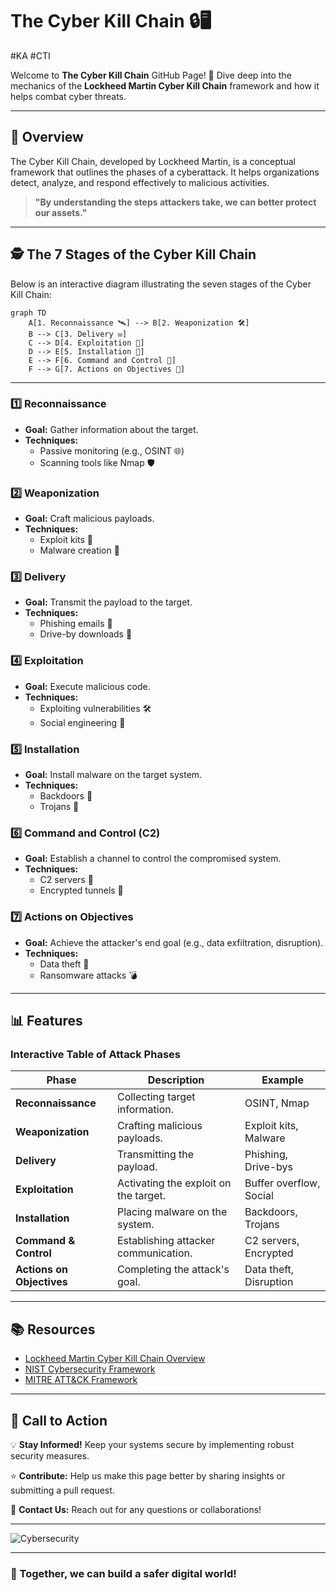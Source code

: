 # The Cyber Kill Chain 🔒🖥️
#KA #CTI 

Welcome to **The Cyber Kill Chain** GitHub Page! 🚀 Dive deep into the mechanics of the **Lockheed Martin Cyber Kill Chain** framework and how it helps combat cyber threats.

---

## 🌟 Overview

The Cyber Kill Chain, developed by Lockheed Martin, is a conceptual framework that outlines the phases of a cyberattack. It helps organizations detect, analyze, and respond effectively to malicious activities.

> **"By understanding the steps attackers take, we can better protect our assets."**

---

## 🕵️ The 7 Stages of the Cyber Kill Chain

Below is an interactive diagram illustrating the seven stages of the Cyber Kill Chain:

```mermaid
graph TD
    A[1. Reconnaissance 🛰️] --> B[2. Weaponization 🛠️]
    B --> C[3. Delivery ✉️]
    C --> D[4. Exploitation 🧨]
    D --> E[5. Installation 💾]
    E --> F[6. Command and Control 📡]
    F --> G[7. Actions on Objectives 🎯]
```

---

### 1️⃣ **Reconnaissance**
- **Goal:** Gather information about the target.
- **Techniques:**
  - Passive monitoring (e.g., OSINT 🌐)
  - Scanning tools like Nmap 🛡️

### 2️⃣ **Weaponization**
- **Goal:** Craft malicious payloads.
- **Techniques:**
  - Exploit kits 🧰
  - Malware creation 🤖

### 3️⃣ **Delivery**
- **Goal:** Transmit the payload to the target.
- **Techniques:**
  - Phishing emails 📧
  - Drive-by downloads 📂

### 4️⃣ **Exploitation**
- **Goal:** Execute malicious code.
- **Techniques:**
  - Exploiting vulnerabilities 🛠️
  - Social engineering 🧠

### 5️⃣ **Installation**
- **Goal:** Install malware on the target system.
- **Techniques:**
  - Backdoors 🚪
  - Trojans 🐴

### 6️⃣ **Command and Control (C2)**
- **Goal:** Establish a channel to control the compromised system.
- **Techniques:**
  - C2 servers 📡
  - Encrypted tunnels 🔐

### 7️⃣ **Actions on Objectives**
- **Goal:** Achieve the attacker's end goal (e.g., data exfiltration, disruption).
- **Techniques:**
  - Data theft 💾
  - Ransomware attacks 💣

---

## 📊 Features

### Interactive Table of Attack Phases
| **Phase**            | **Description**                           | **Example**             |
|----------------------|-------------------------------------------|-------------------------|
| **Reconnaissance**   | Collecting target information.            | OSINT, Nmap             |
| **Weaponization**    | Crafting malicious payloads.              | Exploit kits, Malware   |
| **Delivery**         | Transmitting the payload.                 | Phishing, Drive-bys     |
| **Exploitation**     | Activating the exploit on the target.     | Buffer overflow, Social |
| **Installation**     | Placing malware on the system.            | Backdoors, Trojans      |
| **Command & Control**| Establishing attacker communication.      | C2 servers, Encrypted   |
| **Actions on Objectives** | Completing the attack's goal.       | Data theft, Disruption  |

---

## 📚 Resources

- [Lockheed Martin Cyber Kill Chain Overview](https://www.lockheedmartin.com/en-us/capabilities/cyber/cyber-kill-chain.html)
- [NIST Cybersecurity Framework](https://www.nist.gov/cyberframework)
- [MITRE ATT&CK Framework](https://attack.mitre.org/)

---

## 🚀 Call to Action

💡 **Stay Informed!** Keep your systems secure by implementing robust security measures.

⭐ **Contribute:** Help us make this page better by sharing insights or submitting a pull request.

📧 **Contact Us:** Reach out for any questions or collaborations!

---

![Cybersecurity](https://www.lockheedmartin.com/content/dam/lockheed-martin/rms/photo/cyber/killchain-graphic.jpg)

---

### 🔐 Together, we can build a safer digital world!

